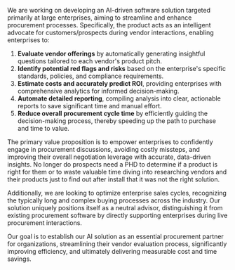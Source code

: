 We are working on developing an AI-driven software solution targeted primarily at large enterprises, aiming to streamline and enhance procurement processes. Specifically, the product acts as an intelligent advocate for customers/prospects during vendor interactions, enabling enterprises to:

1. **Evaluate vendor offerings** by automatically generating insightful questions tailored to each vendor's product pitch.
2. **Identify potential red flags and risks** based on the enterprise's specific standards, policies, and compliance requirements.
3. **Estimate costs and accurately predict ROI**, providing enterprises with comprehensive analytics for informed decision-making.
4. **Automate detailed reporting**, compiling analysis into clear, actionable reports to save significant time and manual effort.
5. **Reduce overall procurement cycle time** by efficiently guiding the decision-making process, thereby speeding up the path to purchase and time to value.

The primary value proposition is to empower enterprises to confidently engage in procurement discussions, avoiding costly missteps, and improving their overall negotiation leverage with accurate, data-driven insights. No longer do prospects need a PHD to determine if a product is right for them or to waste valuable time diving into researching vendors and their products just to find out after install that it was not the right solution.

Additionally, we are looking to optimize enterprise sales cycles, recognizing the typically long and complex buying processes across the industry. Our solution uniquely positions itself as a neutral advisor, distinguishing it from existing procurement software by directly supporting enterprises during live procurement interactions.

Our goal is to establish our AI solution as an essential procurement partner for organizations, streamlining their vendor evaluation process, significantly improving efficiency, and ultimately delivering measurable cost and time savings.
